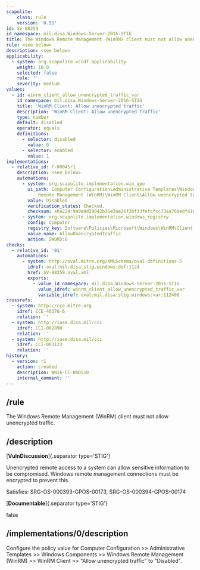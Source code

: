 ```yaml
---
scapolite:
    class: rule
    version: '0.51'
id: SV-88259
id_namespace: mil.disa.Windows-Server-2016-STIG
title: The Windows Remote Management (WinRM) client must not allow unencrypted traffic.
rule: <see below>
description: <see below>
applicability:
  - system: org.scapolite.xccdf.applicability
    weight: 10.0
    selected: false
    role: ''
    severity: medium
values:
  - id: winrm_client_allow_unencrypted_traffic_var
    id_namespace: mil.disa.Windows-Server-2016-STIG
    title: 'WinRM Client: Allow unencrypted traffic'
    description: 'WinRM Client: Allow unencrypted traffic'
    type: number
    default: disabled
    operator: equals
    definitions:
      - selector: disabled
        value: 0
      - selector: enabled
        value: 1
implementations:
  - relative_id: F-80045r1
    description: <see below>
    automations:
      - system: org.scapolite.implementation.win_gpo
        ui_path: Computer Configuration\Administrative Templates\Windows Components\Windows
            Remote Management (WinRM)\WinRM Client\Allow unencrypted traffic
        value: Disabled
        verification_status: Checked.
        checksum: sha224:9a9e9d29042b36e2ae26f2bf33fefcfcc73aa760edf410b36c83340b
      - system: org.scapolite.implementation.windows_registry
        config: Computer
        registry_key: Software\Policies\Microsoft\Windows\WinRM\Client
        value_name: AllowUnencryptedTraffic
        action: DWORD:0
checks:
  - relative_id: '01'
    automations:
      - system: http://oval.mitre.org/XMLSchema/oval-definitions-5
        idref: oval:mil.disa.stig.windows:def:1124
        href: SV-88259.oval.xml
        exports:
          - value_id_namespace: mil.disa.Windows-Server-2016-STIG
            value_idref: winrm_client_allow_unencrypted_traffic_var
            variable_idref: oval:mil.disa.stig.windows:var:112400
crossrefs:
  - system: http://cce.mitre.org
    idref: CCE-46378-6
    relation: ''
  - system: http://iase.disa.mil/cci
    idref: CCI-002890
    relation: ''
  - system: http://iase.disa.mil/cci
    idref: CCI-003123
    relation: ''
history:
  - version: r1
    action: created
    description: WN16-CC-000510
    internal_comment: ''
---
```



## /rule

The Windows Remote Management (WinRM) client must not allow unencrypted traffic.

## /description

[**VulnDiscussion**]{.separator type='STIG'}

Unencrypted remote access to a system can allow sensitive information to be compromised. Windows remote management connections must be encrypted to prevent this.

Satisfies: SRG-OS-000393-GPOS-00173, SRG-OS-000394-GPOS-00174

[**Documentable**]{.separator type='STIG'}

false

## /implementations/0/description

Configure the policy value for Computer Configuration >> Administrative Templates >> Windows Components >> Windows Remote Management (WinRM) >> WinRM Client >> "Allow unencrypted traffic" to "Disabled".
